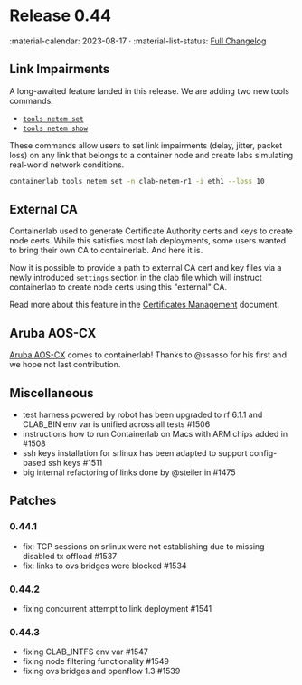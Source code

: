 # Release 0.44

:material-calendar: 2023-08-17 · :material-list-status: [Full Changelog](https://github.com/srl-labs/containerlab/releases)

## Link Impairments

A long-awaited feature landed in this release. We are adding two new tools commands:

* [`tools netem set`](../cmd/tools/netem/set.md)
* [`tools netem show`](../cmd/tools/netem/show.md)

These commands allow users to set link impairments (delay, jitter, packet loss) on any link that belongs to a container node and create labs simulating real-world network conditions.

```bash title="setting packet loss at 10% rate on eth1 interface of clab-netem-r1 node"
containerlab tools netem set -n clab-netem-r1 -i eth1 --loss 10
```

## External CA

Containerlab used to generate Certificate Authority certs and keys to create node certs. While this satisfies most lab deployments, some users wanted to bring their own CA to containerlab. And here it is.

Now it is possible to provide a path to external CA cert and key files via a newly introduced `settings` section in the clab file which will instruct containerlab to create node certs using this "external" CA.

Read more about this feature in the [Certificates Management](../manual/cert.md#external-ca) document.

## Aruba AOS-CX

[Aruba AOS-CX](../manual/kinds/vr-aoscx.md) comes to containerlab! Thanks to @ssasso for his first and we hope not last contribution.

## Miscellaneous

* test harness powered by robot has been upgraded to rf 6.1.1 and CLAB_BIN env var is unified across all tests #1506
* instructions how to run Containerlab on Macs with ARM chips added in #1508
* ssh keys installation for srlinux has been adapted to support config-based ssh keys #1511
* big internal refactoring of links done by @steiler in #1475

## Patches

### 0.44.1

* fix: TCP sessions on srlinux were not establishing due to missing disabled tx offload #1537
* fix: links to ovs bridges were blocked #1534

### 0.44.2

* fixing concurrent attempt to link deployment #1541

### 0.44.3

* fixing CLAB_INTFS env var #1547
* fixing node filtering functionality #1549
* fixing ovs bridges and openflow 1.3 #1539
